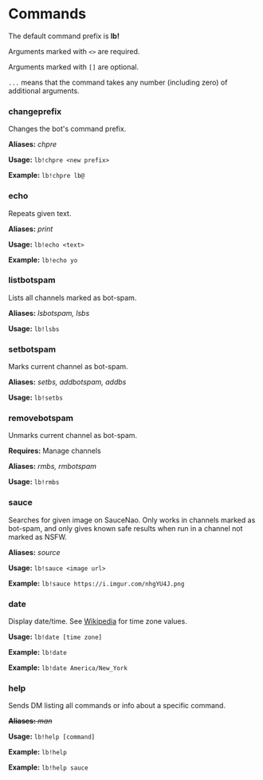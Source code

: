 # Commands

The default command prefix is **lb!**

Arguments marked with `<>` are required.

Arguments marked with `[]` are optional.

`...` means that the command takes any number (including zero) of additional arguments.

### changeprefix
Changes the bot's command prefix.

**Aliases:** *chpre*

**Usage:** `lb!chpre <new prefix>`

**Example:** `lb!chpre lb@` 

### echo
Repeats given text.

**Aliases:** *print*

**Usage:** `lb!echo <text>`

**Example:** `lb!echo yo`

### listbotspam
Lists all channels marked as bot-spam.

**Aliases:** *lsbotspam, lsbs*

**Usage:** `lb!lsbs`

### setbotspam
Marks current channel as bot-spam.

**Aliases:** *setbs, addbotspam, addbs*

**Usage:** `lb!setbs`

### removebotspam
Unmarks current channel as bot-spam.

**Requires:** Manage channels

**Aliases:** *rmbs, rmbotspam*

**Usage:** `lb!rmbs`

### sauce
Searches for given image on SauceNao. Only works in channels marked as bot-spam, and only gives known safe results when run in a channel not marked as NSFW.

**Aliases:** *source*

**Usage:** `lb!sauce <image url>`

**Example:** `lb!sauce https://i.imgur.com/nhgYU4J.png`

### date
Display date/time. See [Wikipedia](https://en.wikipedia.org/wiki/List_of_tz_database_time_zones) for time zone values.

**Usage:** `lb!date [time zone]`

**Example:** `lb!date`

**Example:** `lb!date America/New_York`

### help
Sends DM listing all commands or info about a specific command.

~~**Aliases:** *man*~~

**Usage:** `lb!help [command]`

**Example:** `lb!help`

**Example:** `lb!help sauce`
